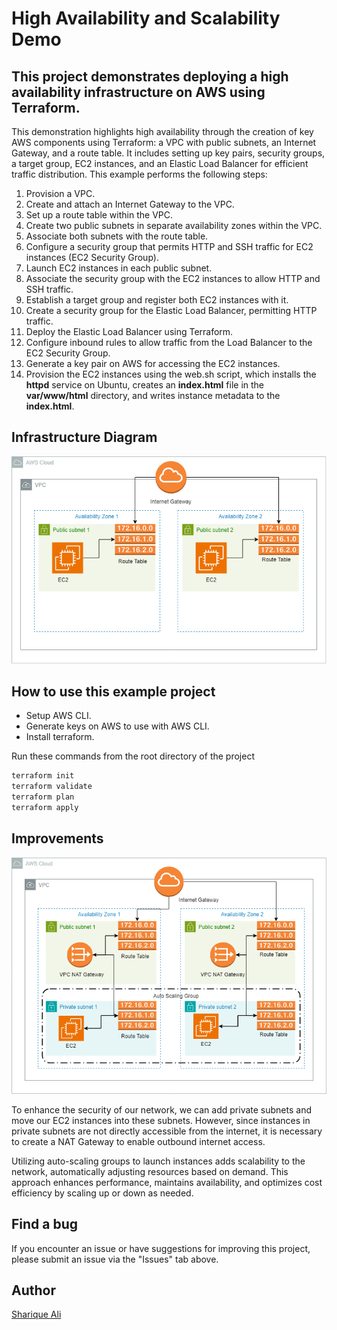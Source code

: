 # High Availability and Scalability Demo

## This project demonstrates deploying a high availability infrastructure on AWS using Terraform.

This demonstration highlights high availability through the creation of key AWS components using Terraform: a VPC with public subnets, an Internet Gateway, and a route table. It includes setting up key pairs, security groups, a target group, EC2 instances, and an Elastic Load Balancer for efficient traffic distribution. This example performs the following steps:

1. Provision a VPC.
2. Create and attach an Internet Gateway to the VPC.
3. Set up a route table within the VPC.
4. Create two public subnets in separate availability zones within the VPC.
5. Associate both subnets with the route table.
6. Configure a security group that permits HTTP and SSH traffic for EC2 instances (EC2 Security Group).
7. Launch EC2 instances in each public subnet.
8. Associate the security group with the EC2 instances to allow HTTP and SSH traffic.
9. Establish a target group and register both EC2 instances with it.
10. Create a security group for the Elastic Load Balancer, permitting HTTP traffic.
11. Deploy the Elastic Load Balancer using Terraform.
12. Configure inbound rules to allow traffic from the Load Balancer to the EC2 Security Group.
13. Generate a key pair on AWS for accessing the EC2 instances.
14. Provision the EC2 instances using the web.sh script, which installs the __httpd__ service on Ubuntu, creates an __index.html__ file in the __var/www/html__ directory, and writes instance metadata to the __index.html__.

## Infrastructure Diagram
<p align="center">
  <img src="./HighAvailability.01.png" alt="Infrastructure Diagram" />
</p>

## How to use this example project
* Setup AWS CLI.
* Generate keys on AWS to use with AWS CLI.
* Install terraform.

Run these commands from the root directory of the project
```bash
terraform init
terraform validate
terraform plan
terraform apply
```
## Improvements
<p align="center">
  <img src="./HighAvailability.02.png" alt="Improve Infrastructure Diagram" />
</p>

To enhance the security of our network, we can add private subnets and move our EC2 instances into these subnets. However, since instances in private subnets are not directly accessible from the internet, it is necessary to create a NAT Gateway to enable outbound internet access.

Utilizing auto-scaling groups to launch instances adds scalability to the network, automatically adjusting resources based on demand. This approach enhances performance, maintains availability, and optimizes cost efficiency by scaling up or down as needed.

## Find a bug
If you encounter an issue or have suggestions for improving this project, please submit an issue via the "Issues" tab above.

## Author

[Sharique Ali](https://github.com/sharique-tech1987)

